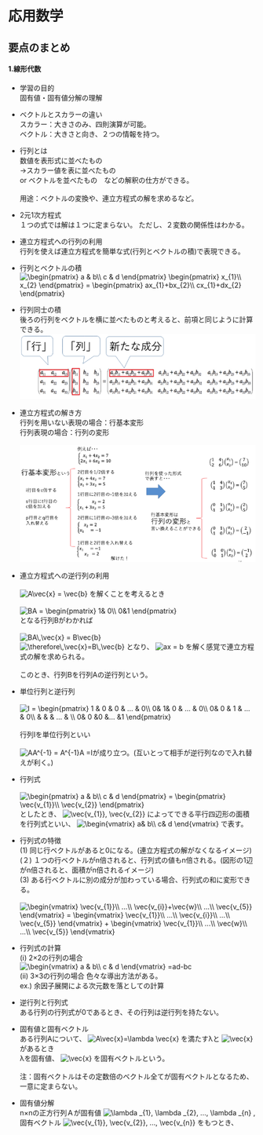 # 応用数学
## 要点のまとめ
#### 1.線形代数
* 学習の目的  
  固有値・固有値分解の理解

* ベクトルとスカラーの違い  
  スカラー：大きさのみ、四則演算が可能。  
  ベクトル：大きさと向き、２つの情報を持つ。

* 行列とは  
  数値を表形式に並べたもの  
  →スカラー値を表に並べたもの  
    or ベクトルを並べたもの　などの解釈の仕方ができる。  
  <br>
  用途：ベクトルの変換や、連立方程式の解を求めるなど。
  
* 2元1次方程式  
  １つの式では解は１つに定まらない。
  ただし、２変数の関係性はわかる。
  
* 連立方程式への行列の利用  
  行列を使えば連立方程式を簡単な式(行列とベクトルの積)で表現できる。  
  
* 行列とベクトルの積  
  <img src="https://latex.codecogs.com/gif.latex?\begin{pmatrix}&space;a&space;&&space;b\\&space;c&space;&&space;d&space;\end{pmatrix}&space;\begin{pmatrix}&space;x_{1}\\&space;x_{2}&space;\end{pmatrix}&space;=&space;\begin{pmatrix}&space;ax_{1}&plus;bx_{2}\\&space;cx_{1}&plus;dx_{2}&space;\end{pmatrix}" title="\begin{pmatrix} a & b\\ c & d \end{pmatrix} \begin{pmatrix} x_{1}\\ x_{2} \end{pmatrix} = \begin{pmatrix} ax_{1}+bx_{2}\\ cx_{1}+dx_{2} \end{pmatrix}" />  

* 行列同士の積  
後ろの行列をベクトルを横に並べたものと考えると、前項と同じように計算できる。  
![](image/応用数学/2.png)

* 連立方程式の解き方  
  行列を用いない表現の場合：行基本変形  
  行列表現の場合：行列の変形  
  <br>
  ![](image/応用数学/3.png)
  
* 連立方程式への逆行列の利用  
  <br>
  <img src="https://latex.codecogs.com/gif.latex?A\vec{x}&space;=&space;\vec{b}" title="A\vec{x} = \vec{b}" />
  を解くことを考えるとき  
  <br>
  <img src="https://latex.codecogs.com/gif.latex?BA&space;=&space;\begin{pmatrix}&space;1&&space;0\\&space;0&1&space;\end{pmatrix}" title="BA = \begin{pmatrix}   1& 0\\ 0&1 \end{pmatrix}" />  
  となる行列Bがわかれば  
  <br>
  <img src="https://latex.codecogs.com/gif.latex?BA\,\vec{x}&space;=&space;B\vec{b}" title="BA\,\vec{x} = B\vec{b}" />  
  <img src="https://latex.codecogs.com/gif.latex?\therefore\,\vec{x}=B\,\vec{b}" title="\therefore\,\vec{x}=B\,\vec{b}" />
  となり、
  <img src="https://latex.codecogs.com/gif.latex?ax&space;=&space;b" title="ax = b" />
  を解く感覚で連立方程式の解を求められる。  
  <br>
  このとき、行列Bを行列Aの逆行列という。  

* 単位行列と逆行列  
  <br>
  <img src="https://latex.codecogs.com/gif.latex?I&space;=&space;\begin{pmatrix}&space;1&space;&&space;0&space;&&space;0&space;&&space;...&space;&&space;0\\&space;0&&space;1&&space;0&space;&&space;...&space;&&space;0\\&space;0&&space;0&space;&&space;1&space;&&space;...&space;&&space;0\\&space;&&space;&&space;&&space;...&space;&&space;\\&space;0&&space;0&space;&0&space;&...&space;&1&space;\end{pmatrix}" title="I = \begin{pmatrix} 1 & 0 & 0 & ... & 0\\ 0& 1& 0 & ... & 0\\ 0& 0 & 1 & ... & 0\\ & & & ... & \\ 0& 0 &0 &... &1 \end{pmatrix}" />  
  <br>
  行列Iを単位行列といい  
  <br>
  <img src="https://latex.codecogs.com/gif.latex?AA^{-1}&space;=&space;A^{-1}A&space;=I" title="AA^{-1} = A^{-1}A =I" />が成り立つ。(互いとって相手が逆行列なので入れ替えが利く。)
  
* 行列式  
  <br>
  <img src="https://latex.codecogs.com/gif.latex?\begin{pmatrix}&space;a&space;&&space;b\\&space;c&space;&&space;d&space;\end{pmatrix}&space;=&space;\begin{pmatrix}&space;\vec{v_{1}}\\&space;\vec{v_{2}}&space;\end{pmatrix}" title="\begin{pmatrix} a & b\\ c & d \end{pmatrix} = \begin{pmatrix} \vec{v_{1}}\\ \vec{v_{2}} \end{pmatrix}" />  
  としたとき、
  <img src="https://latex.codecogs.com/gif.latex?\vec{v_{1}},&space;\vec{v_{2}}" title="\vec{v_{1}}, \vec{v_{2}}" />
  によってできる平行四辺形の面積を行列式といい、
  <img src="https://latex.codecogs.com/gif.latex?\begin{vmatrix}&space;a&&space;b\\&space;c&&space;d&space;\end{vmatrix}" title="\begin{vmatrix} a& b\\ c& d \end{vmatrix}" />
  で表す。
  
* 行列式の特徴  
  (1) 同じ行ベクトルがあると0になる。(連立方程式の解がなくなるイメージ)  
  (２) １つの行ベクトルがn倍されると、行列式の値もn倍される。(図形の1辺がn倍されると、面積がn倍されるイメージ)  
  (3) ある行ベクトルに別の成分が加わっている場合、行列式の和に変形できる。  
  <br>
  <img src="https://latex.codecogs.com/gif.latex?\begin{vmatrix}&space;\vec{v_{1}}\\&space;...\\&space;\vec{v_{i}}&plus;\vec{w}\\&space;...\\&space;\vec{v_{5}}&space;\end{vmatrix}&space;=&space;\begin{vmatrix}&space;\vec{v_{1}}\\&space;...\\&space;\vec{v_{i}}\\&space;...\\&space;\vec{v_{5}}&space;\end{vmatrix}&space;&plus;&space;\begin{vmatrix}&space;\vec{v_{1}}\\&space;...\\&space;\vec{w}\\&space;...\\&space;\vec{v_{5}}&space;\end{vmatrix}" title="\begin{vmatrix} \vec{v_{1}}\\ ...\\ \vec{v_{i}}+\vec{w}\\ ...\\ \vec{v_{5}} \end{vmatrix} = \begin{vmatrix} \vec{v_{1}}\\ ...\\ \vec{v_{i}}\\ ...\\ \vec{v_{5}} \end{vmatrix} + \begin{vmatrix} \vec{v_{1}}\\ ...\\ \vec{w}\\ ...\\ \vec{v_{5}} \end{vmatrix}" />  
  
* 行列式の計算  
  (ⅰ) 2×2の行列の場合  
  <img src="https://latex.codecogs.com/gif.latex?\begin{vmatrix}&space;a&space;&&space;b\\&space;c&space;&&space;d&space;\end{vmatrix}&space;=ad-bc" title="\begin{vmatrix} a & b\\ c & d \end{vmatrix} =ad-bc" />  
  (ⅱ) 3×3の行列の場合
  色々な導出方法がある。  
  ex.) 余因子展開による次元数を落としての計算

* 逆行列と行列式  
  ある行列の行列式が0であるとき、その行列は逆行列を持たない。
  
* 固有値と固有ベクトル  
  ある行列Aについて、
  <img src="https://latex.codecogs.com/gif.latex?A\vec{x}=\lambda&space;\vec{x}" title="A\vec{x}=\lambda \vec{x}" />
  を満たすλと
  <img src="https://latex.codecogs.com/gif.latex?\vec{x}" title="\vec{x}" />
  があるとき  
  λを固有値、
  <img src="https://latex.codecogs.com/gif.latex?\vec{x}" title="\vec{x}" />
  を固有ベクトルという。  
  <br>
  注：固有ベクトルはその定数倍のベクトル全てが固有ベクトルとなるため、一意に定まらない。
  
* 固有値分解  
  n×nの正方行列Ａが固有値
  <img src="https://latex.codecogs.com/gif.latex?\lambda&space;_{1},&space;\lambda&space;_{2},&space;...,&space;\lambda&space;_{n}" title="\lambda _{1}, \lambda _{2}, ..., \lambda _{n}" />
  , 
  固有ベクトル
  <img src="https://latex.codecogs.com/gif.latex?\vec{v_{1}},&space;\vec{v_{2}},&space;...,&space;\vec{v_{n}}" title="\vec{v_{1}}, \vec{v_{2}}, ..., \vec{v_{n}}" />
  をもつとき、
  

